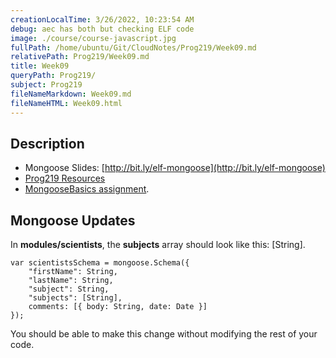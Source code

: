 ```yaml
---
creationLocalTime: 3/26/2022, 10:23:54 AM
debug: aec has both but checking ELF code
image: ./course/course-javascript.jpg
fullPath: /home/ubuntu/Git/CloudNotes/Prog219/Week09.md
relativePath: Prog219/Week09.md
title: Week09
queryPath: Prog219/
subject: Prog219
fileNameMarkdown: Week09.md
fileNameHTML: Week09.html
---
```



<!-- toc -->
<!-- tocstop -->

## Description

- Mongoose Slides: [http://bit.ly/elf-mongoose](http://bit.ly/elf-mongoose)
- [Prog219 Resources](http://www.ccalvert.net/books/CloudNotes/Prog219/Prog219-Resources.html)
- [MongooseBasics assignment][mb].

## Mongoose Updates

In **modules/scientists**, the **subjects** array should look like this: [String].

```
var scientistsSchema = mongoose.Schema({
    "firstName": String,
    "lastName": String,
    "subject": String,
    "subjects": [String],
    comments: [{ body: String, date: Date }]
});
```

You should be able to make this change without modifying the rest of your code.

[mb]: http://www.ccalvert.net/books/CloudNotes/Assignments/MongooseBasics.html 
